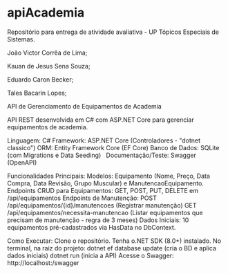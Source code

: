 # apiAcademia
Repositório para entrega de atividade avaliativa - UP Tópicos Especiais de Sistemas.

João Victor Corrêa de Lima;

Kauan de Jesus Sena Souza;

Eduardo Caron Becker;

Tales Bacarin Lopes;


API de Gerenciamento de Equipamentos de Academia


API REST desenvolvida em C# com ASP.NET Core para gerenciar equipamentos de academia.





  Linguagem: C#
  Framework: ASP.NET Core (Controladores - "dotnet classico")
  ORM: Entity Framework Core (EF Core)
  Banco de Dados: SQLite (com Migrations e Data Seeding)    
  Documentação/Teste: Swagger (OpenAPI)





 Funcionalidades Principais:
  Modelos: Equipamento (Nome, Preço, Data Compra, Data Revisão, Grupo Muscular) e ManutencaoEquipamento.    
  Endpoints CRUD para Equipamentos:
  GET, POST, PUT, DELETE em /api/equipamentos
  Endpoints de Manutenção:
  POST /api/equipamentos/{id}/manutencoes (Registrar manutenção)
  GET /api/equipamentos/necessita-manutencao (Listar equipamentos que precisam de manutenção - regra de 3 meses)
  Dados Iniciais: 10 equipamentos pré-cadastrados via HasData no DbContext.


  


  Como Executar:
  Clone o repositório.
  Tenha o.NET SDK (8.0+) instalado.
  No terminal, na raiz do projeto:
  dotnet ef database update (cria o BD e aplica dados iniciais)
  dotnet run (inicia a API)
  Acesse o Swagger: http://localhost:<porta>/swagger
